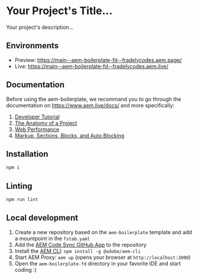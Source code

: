 # Your Project's Title...

Your project's description...

## Environments

- Preview: https://main--aem-boilerplate-fd--fradelycodes.aem.page/
- Live: https://main--aem-boilerplate-fd--fradelycodes.aem.live/

## Documentation

Before using the aem-boilerplate, we recommand you to go through the
documentation on https://www.aem.live/docs/ and more specifically:

1. [Developer Tutorial](https://www.aem.live/developer/tutorial)
2. [The Anatomy of a Project](https://www.aem.live/developer/anatomy-of-a-project)
3. [Web Performance](https://www.aem.live/developer/keeping-it-100)
4. [Markup, Sections, Blocks, and Auto Blocking](https://www.aem.live/developer/markup-sections-blocks)

## Installation

```sh
npm i
```

## Linting

```sh
npm run lint
```

## Local development

1. Create a new repository based on the `aem-boilerplate` template and add a
   mountpoint in the `fstab.yaml`
1. Add the [AEM Code Sync GitHub App](https://github.com/apps/aem-code-sync) to
   the repository
1. Install the [AEM CLI](https://github.com/adobe/helix-cli):
   `npm install -g @adobe/aem-cli`
1. Start AEM Proxy: `aem up` (opens your browser at `http://localhost:3000`)
1. Open the `aem-boilerplate-fd` directory in your favorite IDE and start coding
   :)
